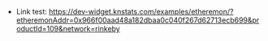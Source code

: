 
- Link test: 
    https://dev-widget.knstats.com/examples/etheremon/?etheremonAddr=0x966f00aad48a182dbaa0c040f267d62713ecb699&productId=109&network=rinkeby